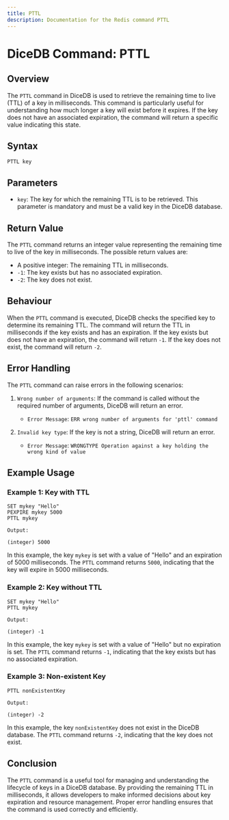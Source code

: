 ```yaml
---
title: PTTL
description: Documentation for the Redis command PTTL
---
```


# DiceDB Command: PTTL

## Overview

The `PTTL` command in DiceDB is used to retrieve the remaining time to live (TTL) of a key in milliseconds. This command is particularly useful for understanding how much longer a key will exist before it expires. If the key does not have an associated expiration, the command will return a specific value indicating this state.

## Syntax

```plaintext
PTTL key
```

## Parameters

- `key`: The key for which the remaining TTL is to be retrieved. This parameter is mandatory and must be a valid key in the DiceDB database.

## Return Value

The `PTTL` command returns an integer value representing the remaining time to live of the key in milliseconds. The possible return values are:

- A positive integer: The remaining TTL in milliseconds.
- `-1`: The key exists but has no associated expiration.
- `-2`: The key does not exist.

## Behaviour

When the `PTTL` command is executed, DiceDB checks the specified key to determine its remaining TTL. The command will return the TTL in milliseconds if the key exists and has an expiration. If the key exists but does not have an expiration, the command will return `-1`. If the key does not exist, the command will return `-2`.

## Error Handling

The `PTTL` command can raise errors in the following scenarios:

1. `Wrong number of arguments`: If the command is called without the required number of arguments, DiceDB will return an error.

   - `Error Message`: `ERR wrong number of arguments for 'pttl' command`

1. `Invalid key type`: If the key is not a string, DiceDB will return an error.

   - `Error Message`: `WRONGTYPE Operation against a key holding the wrong kind of value`

## Example Usage

### Example 1: Key with TTL

```plaintext
SET mykey "Hello"
PEXPIRE mykey 5000
PTTL mykey
```

`Output:`

```plaintext
(integer) 5000
```

In this example, the key `mykey` is set with a value of "Hello" and an expiration of 5000 milliseconds. The `PTTL` command returns `5000`, indicating that the key will expire in 5000 milliseconds.

### Example 2: Key without TTL

```plaintext
SET mykey "Hello"
PTTL mykey
```

`Output:`

```plaintext
(integer) -1
```

In this example, the key `mykey` is set with a value of "Hello" but no expiration is set. The `PTTL` command returns `-1`, indicating that the key exists but has no associated expiration.

### Example 3: Non-existent Key

```plaintext
PTTL nonExistentKey
```

`Output:`

```plaintext
(integer) -2
```

In this example, the key `nonExistentKey` does not exist in the DiceDB database. The `PTTL` command returns `-2`, indicating that the key does not exist.

## Conclusion

The `PTTL` command is a useful tool for managing and understanding the lifecycle of keys in a DiceDB database. By providing the remaining TTL in milliseconds, it allows developers to make informed decisions about key expiration and resource management. Proper error handling ensures that the command is used correctly and efficiently.

